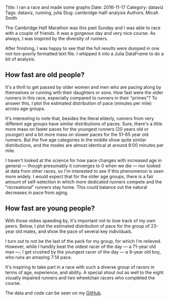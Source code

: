 Title: I ran a race and made some graphs
Date: 2016-11-17
Category: dataviz
Tags: dataviz, running, julia
Slug: cambridge-half-analysis
Authors: Micah Smith

The Cambridge Half Marathon was this past Sunday and I was able to race with a couple of
friends. It was a gorgeous day and very nice course. As always, I was inspired by the
diversity of runners.

After finishing, I was happy to see that the full results were dumped in one not-too-poorly
formatted text file. I whipped it into a Julia DataFrame to do a bit of analysis.

## How fast are old people?

It's a thrill to get passed by older women and men who are pacing along by themselves or
running with their daughters or sons. How fast were the older runners in this race,
especially compared to runners in their "primes"? To answer this, I plot the estimated
distribution of pace (minutes per mile) across age groups.

<object data="{static}/images/density_age_v2.js.svg" type="image/svg+xml"></object>

It's interesting to note that, besides the literal elderly, runners from very different age
groups have similar distributions of paces. Sure, there's a little more mass on faster paces for the youngest
runners (20 years old or younger) and a bit more mass on slower paces for the 51-65 year
old runners. But the five age categories in the middle show quite similar distributions, and
the modes are almost identical at around 9:00 minutes per mile.

I haven't looked at the science for how pace changes with increased age in general — though
presumably it converges to 0 when we die — nor looked at data from other races, so I'm
interested to see if this phenomenon is seen more widely. I would expect that for the older
age groups, there is a fair amount of self-selection in which more dedicated runners compete
and the "recreational" runners stay home. This could balance out the natural decreases in
pace from aging.

## How fast are young people?

With those oldies speeding by, it's important not to lose track of my own peers. Below, I plot the
estimated distribution of pace for the group of 23-year old males, and show the pace of
several key individuals.

<object data="{static}/images/density_micah.js.svg" type="image/svg+xml"></object>

I turn out to not be the last of the pack for my group, for which I'm relieved. However,
while I handily beat the oldest racer of the day — a 71-year old man —, I get crushed by
the youngest racer of the day — a 9-year old boy, who runs an amazing 7:14 pace.  

It's inspiring to take part in a race with such a diverse group of racers in terms of age,
experience, and ability. A special shout out as well to the eight visually impaired runners and
two wheelchair racers who completed the course.

The data and code can be seen on my
[GitHub](https://github.com/micahjsmith/cambridge-half-analysis).
